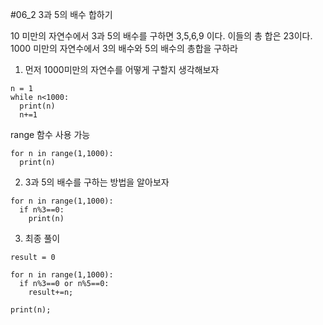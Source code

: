 #06_2 3과 5의 배수 합하기

10 미만의 자연수에서 3과 5의 배수를 구하면 3,5,6,9 이다.
이들의 총 합은 23이다.
1000 미만의 자연수에서 3의 배수와 5의 배수의 총합을 구하라

1. 먼저 1000미만의 자연수를 어떻게 구할지 생각해보자
```
n = 1
while n<1000:
  print(n)
  n+=1
```

range 함수 사용 가능
```
for n in range(1,1000):
  print(n)
```
2. 3과 5의 배수를 구하는 방법을 알아보자
```
for n in range(1,1000):
  if n%3==0:
    print(n)
```
3. 최종 풀이
```
result = 0

for n in range(1,1000):
  if n%3==0 or n%5==0:
    result+=n;

print(n);
```
